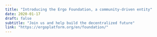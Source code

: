 ```yaml
---
title: "Introducing the Ergo Foundation, a community-driven entity"
date: 2020-01-17
draft: false
subtitle: "Join us and help build the decentralized future"
link: "https://ergoplatform.org/en/foundation/"
---
```

